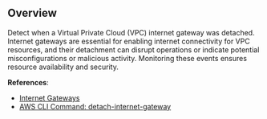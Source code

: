 ## Overview

Detect when a Virtual Private Cloud (VPC) internet gateway was detached. Internet gateways are essential for enabling internet connectivity for VPC resources, and their detachment can disrupt operations or indicate potential misconfigurations or malicious activity. Monitoring these events ensures resource availability and security.

**References**:
- [Internet Gateways](https://docs.aws.amazon.com/vpc/latest/userguide/VPC_Internet_Gateway.html)
- [AWS CLI Command: detach-internet-gateway](https://awscli.amazonaws.com/v2/documentation/api/latest/reference/ec2/detach-internet-gateway.html)
